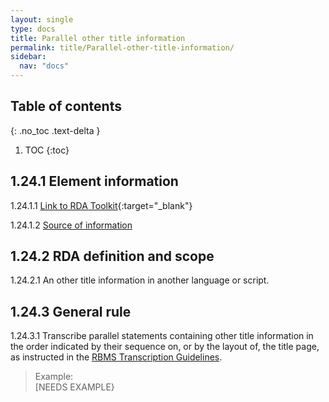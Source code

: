```yaml
---
layout: single
type: docs
title: Parallel other title information
permalink: title/Parallel-other-title-information/
sidebar:
  nav: "docs"
---
```


## Table of contents
{: .no_toc .text-delta }

1. TOC
{:toc}

## 1.24.1 Element information

<a name="1.24.1.1">1.24.1.1</a> [Link to RDA Toolkit](https://beta.rdatoolkit.org/Content/Index?externalId=en-US_ala-80c7de78-1700-38d0-8703-a4779c9ed064){:target="_blank"}

<a name="1.24.1.2">1.24.1.2</a> [Source of information](/DCRMR/title/)

## 1.24.2 RDA definition and scope

<a name="1.24.2.1">1.24.2.1</a> An other title information in another language or script.

## 1.24.3 General rule

<a name="1.24.3.1">1.24.3.1</a> Transcribe parallel statements containing other title information in the order indicated by their sequence on, or by the layout of, the title page, as instructed in the [RBMS Transcription Guidelines](/DCRMR/general-rules/Transcription/).

>Example:  
> [NEEDS EXAMPLE}